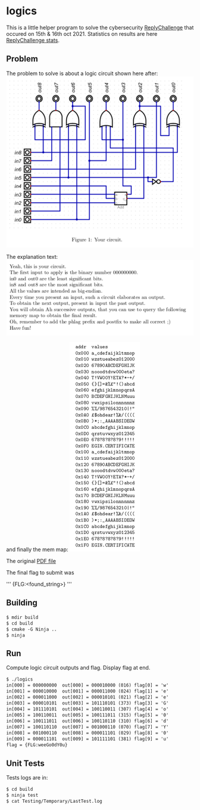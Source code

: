 # logics

This is a little helper program to solve the cybersecurity [ReplyChallenge](https://challenges.reply.com/) that occured on 15th & 16th oct 2021. Statistics on results are here [ReplyChallenge stats](https://challenges.reply.com/tamtamy/challenge/reply-cybersecurity-challenge-2021/stats).

## Problem

The problem to solve is about a logic circuit shown here after: 
![The logic circuit](/images/misc100-readme-1-circuit.png)

The explanation text:
![The story](/images/misc100-readme-1-story.png)

and finally the mem map:
![The Memory Map](/images/misc100-readme-1-memmap.png)

The original [PDF file](misc100-readme-1.pdf)

The final flag to submit was 

'''
{FLG:<found_string>}
'''

## Building

``` 
$ mdir build
$ cd build
$ cmake -G Ninja ..
$ ninja
``` 

## Run

Compute logic circuit outputs and flag. Display flag at end.
```
$ ./logics
in[000] = 000000000  out[000] = 000010000 (016) flag[0] = 'w'
in[001] = 000010000  out[001] = 000011000 (024) flag[1] = 'e'
in[002] = 000011000  out[002] = 000010101 (021) flag[2] = 'e'
in[003] = 000010101  out[003] = 101110101 (373) flag[3] = 'G'
in[004] = 101110101  out[004] = 100110011 (307) flag[4] = 'o'
in[005] = 100110011  out[005] = 100111011 (315) flag[5] = '0'
in[006] = 100111011  out[006] = 100110110 (310) flag[6] = 'd'
in[007] = 100110110  out[007] = 001000110 (070) flag[7] = 'Y'
in[008] = 001000110  out[008] = 000011101 (029) flag[8] = '0'
in[009] = 000011101  out[009] = 101111101 (381) flag[9] = 'u'
flag = {FLG:weeGo0dY0u}
```

## Unit Tests
Tests logs are in:

```
$ cd build
$ ninja test
$ cat Testing/Temporary/LastTest.log
```
